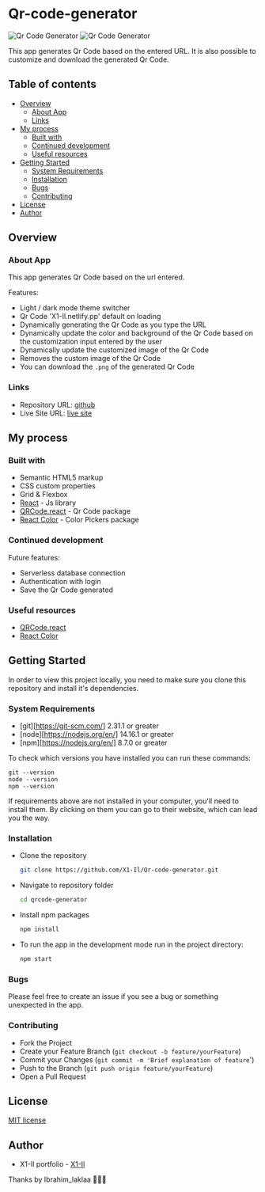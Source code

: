 # Qr-code-generator


![Qr Code Generator](https://github.com/X1-Il/Qr-code-generator/assets/120943267/a847b650-ef3d-4383-81d9-55898aaae458)
![Qr Code Generator](https://github.com/X1-Il/Qr-code-generator/assets/120943267/8ac4a629-5c3b-4075-968a-9ab2226d7161)


This app generates Qr Code based on the entered URL. It is also possible to customize and download the generated Qr Code.

## Table of contents

- [Overview](#overview)
  - [About App](#about-app)
  - [Links](#links)
- [My process](#my-process)
  - [Built with](#built-with)
  - [Continued development](#continued-development)
  - [Useful resources](#useful-resources)
- [Getting Started](#getting-started)
  - [System Requirements](#system-requirements)
  - [Installation](#installation)
  - [Bugs](#bugs)
  - [Contributing](#contributing)
- [License](#license)
- [Author](#author)

## Overview

### About App

This app generates Qr Code based on the url entered.

Features: 
- Light / dark mode theme switcher
- Qr Code 'X1-Il.netlify.pp' default on loading
- Dynamically generating the Qr Code as you type the URL
- Dynamically update the color and background of the Qr Code based on the customization input entered by the user
- Dynamically update the customized image of the Qr Code
- Removes the custom image of the Qr Code
- You can download the `.png` of the generated Qr Code

### Links

- Repository URL: [github](https://github.com/X1-Il/Qr-code-generator)
- Live Site URL: [live site](https://qr-code-generator-x1.netlify.app/)

## My process

### Built with

- Semantic HTML5 markup
- CSS custom properties
- Grid & Flexbox
- [React](https://reactjs.org/) - Js library
- [QRCode.react](https://www.npmjs.com/package/qrcode.react) - Qr Code package
- [React Color](https://casesandberg.github.io/react-color/) - Color Pickers package

### Continued development

Future features:
- Serverless database connection
- Authentication with login
- Save the Qr Code generated

### Useful resources

- [QRCode.react](https://www.npmjs.com/package/qrcode.react)
- [React Color](https://casesandberg.github.io/react-color/)

## Getting Started

In order to view this project locally, you need to make sure you clone this repository and install it's dependencies.

### System Requirements

- [git][https://git-scm.com/] 2.31.1 or greater
- [node][https://nodejs.org/en/] 14.16.1 or greater
- [npm][https://nodejs.org/en/] 8.7.0 or greater

To check which versions you have installed you can run these commands:
```
git --version
node --version
npm --version
```
If requirements above are not installed in your computer, you'll need to install them. By clicking on them you can go to their website, which can lead you the way.

### Installation

- Clone the repository
  ```sh
  git clone https://github.com/X1-Il/Qr-code-generator.git
  ```
- Navigate to repository folder
  ```sh
  cd qrcode-generator
  ```
- Install npm packages
  ```sh
  npm install
  ```
- To run the app in the development mode run in the project directory: 
  ```sh
  npm start
  ```

### Bugs

Please feel free to create an issue if you see a bug or something unexpected in the app.

### Contributing

- Fork the Project
- Create your Feature Branch (`git checkout -b feature/yourFeature`)
- Commit your Changes (`git commit -m 'Brief explanation of feature`')
- Push to the Branch (`git push origin feature/yourFeature`)
- Open a Pull Request

## License 
[MIT license](https://github.com/X1-Il/Qr-code-generator/blob/master/LICENSE)

## Author

- X1-Il portfolio - [X1-Il](https://x1-il.netlify.app)

Thanks by Ibrahim_laklaa 🚀🚀🚀

